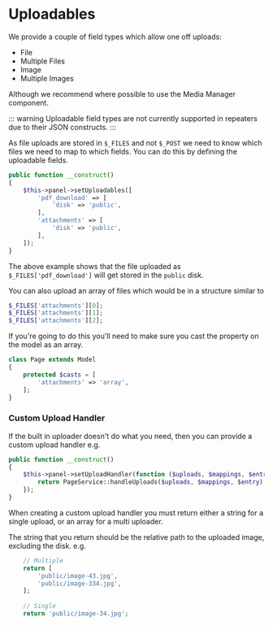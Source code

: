 # Uploadables

We provide a couple of field types which allow one off uploads:

- File
- Multiple Files
- Image
- Multiple Images

Although we recommend where possible to use the Media Manager component.

::: warning
Uploadable field types are not currently supported in repeaters due to their JSON constructs.
:::

As file uploads are stored in `$_FILES` and not `$_POST` we need to know which files we need to map to which fields. You can do this by defining the uploadable fields.

```php
public function __construct()
{
    $this->panel->setUploadables([
        'pdf_download' => [
            'disk' => 'public',
        ],
        'attachments' => [
            'disk' => 'public',
        ],
    ]);
}
```

The above example shows that the file uploaded as `$_FILES['pdf_download']` will get stored in the `public` disk.

You can also upload an array of files which would be in a structure similar to

```php
$_FILES['attachments'][0];
$_FILES['attachments'][1];
$_FILES['attachments'][2];
```

If you're going to do this you'll need to make sure you cast the property on the model as an array.

```php
class Page extends Model
{
    protected $casts = [
        'attachments' => 'array',
    ];
}
```

### Custom Upload Handler

If the built in uploader doesn't do what you need, then you can provide a custom upload handler e.g.

```php
public function __construct()
{
    $this->panel->setUploadHandler(function ($uploads, $mappings, $entry, $panel) {
        return PageService::handleUploads($uploads, $mappings, $entry);
    });
}
```

When creating a custom upload handler you must return either a string for a single upload, or an array for a multi uploader.

The string that you return should be the relative path to the uploaded image, excluding the disk. e.g.

```php
    // Multiple
    return [
        'public/image-43.jpg',
        'public/image-334.jpg',
    ];
    
    // Single
    return 'public/image-34.jpg';
```

